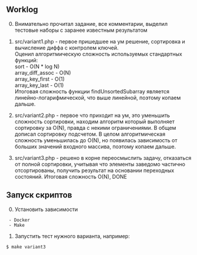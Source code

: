 ## Worklog

0. Внимательно прочитал задание, все комментарии, выделил тестовые наборы с заранее известным результатом

1. src/variant1.php - первое пришедшее на ум решение, сортировка и вычисление диффа с контролем ключей.  
Оценил алгоритмическую сложность используемых стандартных функций:  
sort - O(N * log N)  
array_diff_assoc - O(N)  
array_key_first - O(1)  
array_key_last - O(1)  
Итоговая сложность функции findUnsortedSubarray является линейно-логарифмической, что выше линейной, поэтому копаем дальше.

2. src/variant2.php - первое что приходит на ум, это уменьшить сложность сортировки, находим алгоритм который выполняет сортировку за O(N), правда с некими ограничениями. В общем дописал сортировку подсчетом. В целом алгоритмическая сложность уменьшилась до O(N), но появилась зависимость от больших значений входного массива, поэтому копаем дальше.

3. src/variant3.php - решено в корне переосмыслить задачу, отказаться от полной сортировки, учитывая что элементы заведомо частично отсортированы, получить результат на основании переходных состояний. Итоговая сложность O(N), DONE

## Запуск скриптов

0. Установить зависимости  
```
 - Docker  
 - Make  
```

1. Запустить тест нужного варианта, например:
```
$ make variant3
```
